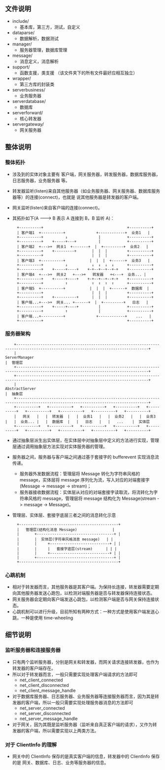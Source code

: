 
## 文件说明
+ include/
	- 基本库，第三方，测试，自定义
+ dataparse/
	- 数据解析，数据测试
+ manager/
	- 服务器管理，数据库管理
+ message/
	- 消息定义，消息解析
+ support/
	- 函数支援，类支援 （该文件夹下的所有文件最好应相互独立）
+ wrapper/
	- 第三方库的封装类
+ serverbusiness/
	- 业务服务器
+ serverdatabase/
	- 数据库
+ serverforward/
	- 核心转发器
+ servergateway/
	- 网关服务器


## 整体说明
### 整体拓扑
+ 涉及到的实体对象主要有 客户端，网关服务器，转发服务器，数据库服务器，日志服务器，业务服务器 等。 
+ 转发器监听(listen)来自其他服务器（如业务服务器、网关服务器、数据库服务器等）的连接(connect)，也就是
  说其他服务器是转发器的客户端。
+ 网关监听(listen)来自客户端的连接(connect)。
+ 其拓扑如下(A ---> B 表示 A 连接到 B，B 监听 A)：

		+----------+                                      +----------+
		| 客户端1  +----------+              +------------+  业务1   |
		+----------+          ↓              |            +----------+
		+----------+    +-----+---+          |            +----------+
		| 客户端2  +--->+  网关1  +-------+  |  +---------+  业务2   |
		+----------+    +---------+       |  |  |         +----------+
		+----------+                      |  |  |         +----------+
		| 客户端3  +----------+           |  |  |  +------+  业务3   |
		+----------+          ↓           ↓  ↓  ↓  ↓      +----------+
		+----------+    +-----+----+    +-+--+--+--+-+    +----------+
		| 客户端4  +--->+  网关2   +--->+   转发器   +<---+  业务... |
		+----------+    +-----+----+    +-+--+--+--+-+    +----------+
		+----------+          ↑           ↑  ↑  ↑  ↑      +----------+
		| 客户端5  +----------+           |  |  |  +------+  数据库  |
		+----------+                      |  |  |         +----------+
		+----------+    +----------+      |  |  |         +----------+
		| 客户端...+--->+  网关... +------+  |  +---------+   日志   |
		+----------+    +-----+----+         |            +----------+
		+----------+          ↑              |            +----------+
		| 客户端...+----------+              +------------+    ...   |
		+----------+                                      +----------+

### 服务器架构

		+----------------------------------------------------------------------------------------------------------------------------------+
		|                                                         ServerManager                                                            |  管理层
		+----------------------------------------------------------------------------------------------------------------------------------+
		+----------------------------------------------------------------------------------------------------------------------------------+
		|                                                         AbstractServer                                                           |  抽象层
		+----------------------------------------------------------------------------------------------------------------------------------+
		+----------+   +----------+   +----------+   +----------+   +----------+   +----------+   +----------+   +----------+   +----------+
		|   网关   |   |  转发器  |   |  业务1   |   |  业务2   |   |  业务3   |   |  业务... |   |  数据库  |   |   日志   |   |   ...    |  实体层
		+----------+   +----------+   +----------+   +----------+   +----------+   +----------+   +----------+   +----------+   +----------+

+ 通过抽象层派生出实体层，在实体层中对抽象层中定义的方法进行实现，管理层通过调用抽象层方法实现对实体服务器的管理。
+ 服务器之间，服务器与客户端之间通过基于套接字的 bufferevent 实现消息流传递。
	- 服务器外发数据流程：管理层将 Message 转化为字符串风格的 message，实体层将 message 序列化为流，写入对应的对端套接字(Message -> message -> stream)；
	- 服务器接收数据流程：实体层从对应的对端套接字读取流，将流转化为字符串风格的 message，管理层将 message 结构化为 Message(stream -> message -> Message)。
+ 管理层、实体层、套接字底层三者之间的消息转化示意

		+---------------------------------------------+
		|   管理层(结构化消息 Message)                |
		|       +-----------------------------------+ |
		|       |  实体层(字符串风格消息 message)   | |
		|       |     +---------------------------+ | |
		|       |     |   套接字底层(stream)      | | |
		|       |     +---------------------------+ | |
		|       +-----------------------------------+ |
		+---------------------------------------------+ 

### 心跳机制
+ 相对于转发器而言，其他服务器是其客户端。为保持长连接，转发器需要定期向其他服务器发送心跑包，以检测对端服务器是否与转发器保持连接状态。
+ 网关服务器会定期向客户端发送心跳包，以检测客户端是否与网关保持连接状态。
+ 心跳机制可以进行升级，目前所知有两种方式：一种方式是使用客户端发送心跳，一种是使用 time-wheeling
 
## 细节说明
### 监听服务器和连接服务器
+ 只有两个监听服务器，分别是网关和转发器，而网关请求连接转发器，也作为转发器的客户端存在。
+ 所以对于转发器而言，一般只需要实现处理客户端请求的方法即可
	- net_client_connected
	- net_client_disconnected
	- net_client_message_handle
+ 对于数据库服务器、日志服务器、业务服务器等连接服务器而言，因为其是转发器的客户端，所以一般只需要实现处理服务器消息的方法即可
	- net_server_connected
	- net_server_disconnected
	- net_server_message_handle
+ 对于网关，因为其既是监听服务器（监听来自真正客户端的请求），又作为转发器的客户端，所以需要实现以上两类方法。
### 对于 ClientInfo 的理解
+ 网关中的 ClientInfo 保存的是真实客户端的信息，转发器中的 ClientInfo 保存的是 网关、数据库、日志、业务等服务器的信息。	
